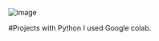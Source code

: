 ![image](https://github.com/tayfundaldik/PythonProjs/assets/79011413/11221fdc-a7fc-49d7-9b52-4e045e268053)

#Projects with Python 
I used Google colab.
